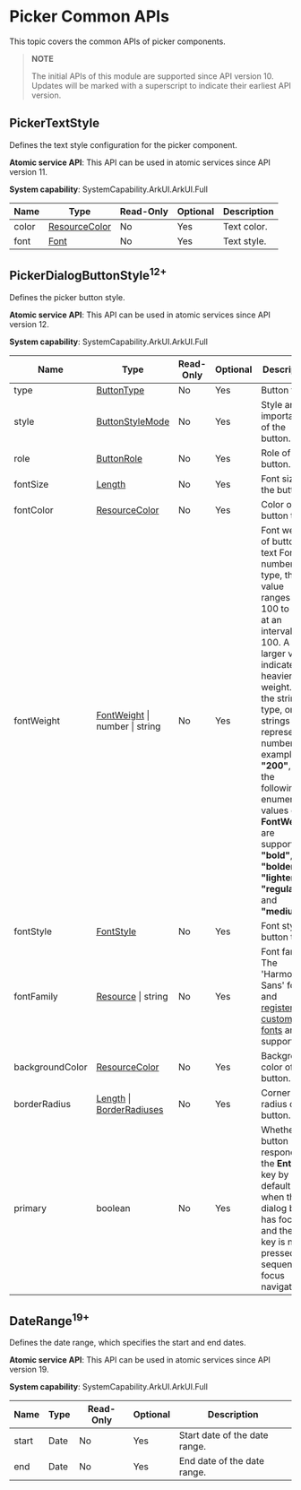 # Picker Common APIs
<!--Kit: ArkUI-->
<!--Subsystem: ArkUI-->
<!--Owner: @luoying_ace_admin-->
<!--Designer: @weixin_52725220-->
<!--Tester: @xiong0104-->
<!--Adviser: @HelloCrease-->

This topic covers the common APIs of picker components.

>  **NOTE**
>
>  The initial APIs of this module are supported since API version 10. Updates will be marked with a superscript to indicate their earliest API version.

## PickerTextStyle

Defines the text style configuration for the picker component.

**Atomic service API**: This API can be used in atomic services since API version 11.

**System capability**: SystemCapability.ArkUI.ArkUI.Full

| Name  | Type                                    | Read-Only| Optional| Description                     |
| ----- | ---------------------------------------- | ---- | ------------------------- | ------------------------- |
| color | [ResourceColor](ts-types.md#resourcecolor) | No  | Yes  | Text color.                    |
| font  | [Font](ts-types.md#font)                 | No  | Yes  | Text style.|

## PickerDialogButtonStyle<sup>12+</sup>

Defines the picker button style.

**Atomic service API**: This API can be used in atomic services since API version 12.

**System capability**: SystemCapability.ArkUI.ArkUI.Full

| Name  | Type                                    | Read-Only| Optional| Description                     |
| ----- | ---------------------------------------- | ---- | ------------------------- | ------------------------- |
| type | [ButtonType](ts-basic-components-button.md#buttontype) | No  | Yes  | Button type.                    |
| style  | [ButtonStyleMode](ts-basic-components-button.md#buttonstylemode11)                 | No  | Yes  | Style and importance of the button.|
| role | [ButtonRole](ts-basic-components-button.md#buttonrole12) | No  | Yes  | Role of the button.                    |
| fontSize  | [Length](ts-types.md#length)                 | No  | Yes  | Font size of the button.|
| fontColor | [ResourceColor](ts-types.md#resourcecolor) | No  | Yes  | Color of button text.                    |
| fontWeight  | [FontWeight](ts-appendix-enums.md#fontweight) \| number \| string| No  | Yes  | Font weight of button text For the number type, the value ranges from 100 to 900, at an interval of 100. A larger value indicates a heavier font weight. For the string type, only strings that represent a number, for example, **"200"**, and the following enumerated values of **FontWeight** are supported: **"bold"**, **"bolder"**, **"lighter"**, **"regular"**, and **"medium"**.|
| fontStyle | [FontStyle](ts-appendix-enums.md#fontstyle) | No  | Yes  | Font style of button text.                    |
| fontFamily  |  [Resource](ts-types.md#resource) \| string  | No  | Yes  | Font family. The 'HarmonyOS Sans' font and [registered custom fonts](../js-apis-font.md) are supported.|
| backgroundColor | [ResourceColor](ts-types.md#resourcecolor) | No  | Yes  | Background color of the button.                    |
| borderRadius  | [Length](ts-types.md#length) \| [BorderRadiuses](ts-types.md#borderradiuses9)| No  | Yes  | Corner radius of the button.|
| primary  | boolean | No  | Yes  | Whether the button responds to the **Enter** key by default when the dialog box has focus and the **Tab** key is not pressed for sequential focus navigation.|

## DateRange<sup>19+</sup>

Defines the date range, which specifies the start and end dates.

**Atomic service API**: This API can be used in atomic services since API version 19.

**System capability**: SystemCapability.ArkUI.ArkUI.Full

| Name     | Type      | Read-Only     | Optional  | Description                           |
| ----------- | ---------- | ------| --------------------------------- | --------------------------------- |
| start | Date | No| Yes  | Start date of the date range.|
| end | Date | No  | Yes  | End date of the date range.|
